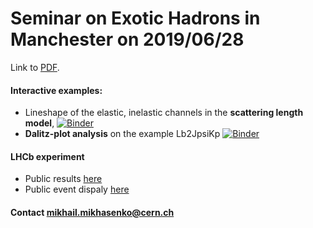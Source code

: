 # Seminar on Exotic Hadrons in Manchester on 2019/06/28

Link to [PDF](https://github.com/mmikhasenko/2019-06-28-Seminar-Exotic_Hadrons-Manchester/blob/master/main.pdf).

#### Interactive examples:
 * Lineshape of the elastic, inelastic channels in the __scattering length model__,
 [![Binder](https://mybinder.org/badge_logo.svg)](https://mybinder.org/v2/gh/mmikhasenko/2019-06-28-Seminar-Exotic_Hadrons-Manchester/master?urlpath=apps%2FExamples%2Flineshape_and_poleposition_in_SLA.ipynb)
 * __Dalitz-plot analysis__ on the example Lb2JpsiKp
[![Binder](https://mybinder.org/badge_logo.svg)](https://mybinder.org/v2/gh/mmikhasenko/2019-06-28-Seminar-Exotic_Hadrons-Manchester/master?urlpath=apps%2FExamples%2Fpentaquark_dalitzplot.ipynb)

#### LHCb experiment
 * Public results [here](http://lhcbproject.web.cern.ch/lhcbproject/Publications/LHCbProjectPublic/Summary_all.html)
 * Public event dispaly [here](http://clangenb.web.cern.ch/clangenb/)

#### Contact mikhail.mikhasenko@cern.ch
